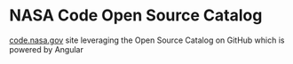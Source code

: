 # NASA Code Open Source Catalog
[code.nasa.gov](https://code.nasa.gov/) site leveraging the Open Source Catalog on GitHub which is powered by Angular
